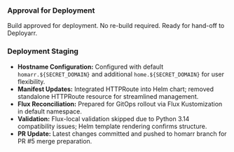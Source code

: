 ### Approval for Deployment
Build approved for deployment. No re-build required. Ready for hand-off to Deployarr.

### Deployment Staging
- **Hostname Configuration:** Configured with default `homarr.${SECRET_DOMAIN}` and additional `home.${SECRET_DOMAIN}` for user flexibility.
- **Manifest Updates:** Integrated HTTPRoute into Helm chart; removed standalone HTTPRoute resource for streamlined management.
- **Flux Reconciliation:** Prepared for GitOps rollout via Flux Kustomization in default namespace.
- **Validation:** Flux-local validation skipped due to Python 3.14 compatibility issues; Helm template rendering confirms structure.
- **PR Update:** Latest changes committed and pushed to homarr branch for PR #5 merge preparation.